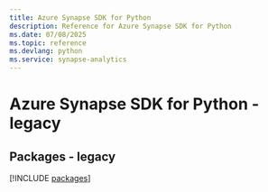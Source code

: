 ```yaml
---
title: Azure Synapse SDK for Python
description: Reference for Azure Synapse SDK for Python
ms.date: 07/08/2025
ms.topic: reference
ms.devlang: python
ms.service: synapse-analytics
---
```

# Azure Synapse SDK for Python - legacy
## Packages - legacy
[!INCLUDE [packages](synapse-index.md)]